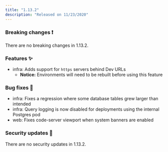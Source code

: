 ```yaml
---
title: "1.13.2"
description: "Released on 11/23/2020"
---
```


### Breaking changes ❗

There are no breaking changes in 1.13.2.

### Features ✨

- infra: Adds support for `https` servers behind Dev URLs
  - **Notice:** Environments will need to be rebuilt before using this feature

### Bug fixes 🐛

- infra: Fixes a regression where some database tables grew larger than intended
- infra: Query logging is now disabled for deployments using the internal
  Postgres pod
- web: Fixes code-server viewport when system banners are enabled

### Security updates 🔐

There are no security updates in 1.13.2.
